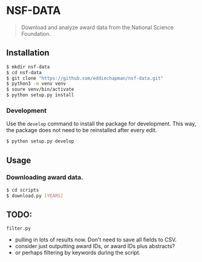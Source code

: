 # NSF-DATA

> Download and analyze award data from the National Science Foundation.

## Installation

```sh
$ mkdir nsf-data
$ cd nsf-data
$ git clone "https://github.com/eddiechapman/nsf-data.git"
$ python3 -m venv venv
$ soure venv/bin/activate
$ python setup.py install
```

### Development

Use the `develop` command to install the package for development. This 
way, the package does not need to be reinstalled after every edit.

```sh
$ python setup.py develop
```

## Usage

### Downloading award data.

```sh
$ cd scripts
$ download.py [YEARS]
```

## TODO:

`filter.py`

- pulling in lots of results now. Don't need to save all fields to CSV.
- consider just outputting award IDs, or award IDs plus abstracts?
- or perhaps filtering by keywords during the script.
